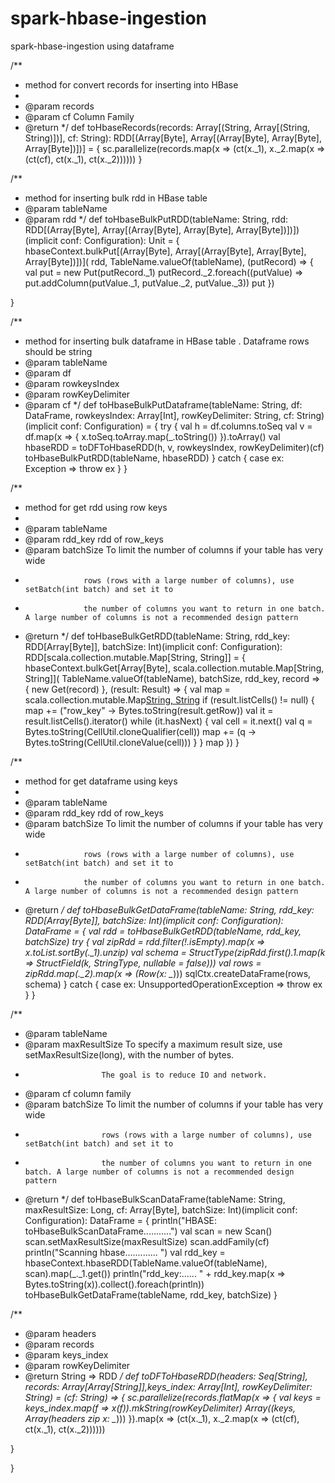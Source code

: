 # spark-hbase-ingestion
spark-hbase-ingestion using dataframe


/**
   * method for convert records for inserting into HBase
   *
   * @param records
   * @param cf Column Family
   * @return
   */
  def toHbaseRecords(records: Array[(String, Array[(String, String)])], cf: String): RDD[(Array[Byte], Array[(Array[Byte], Array[Byte], Array[Byte])])] = {
    sc.parallelize(records.map(x => (ct(x._1), x._2.map(x => (ct(cf), ct(x._1), ct(x._2))))))
  }

  /**
   * method for inserting bulk rdd in HBase table
   * @param tableName
   * @param rdd
   */
  def toHbaseBulkPutRDD(tableName: String, rdd: RDD[(Array[Byte], Array[(Array[Byte], Array[Byte], Array[Byte])])])(implicit conf: Configuration): Unit = {
    hbaseContext.bulkPut[(Array[Byte], Array[(Array[Byte], Array[Byte], Array[Byte])])](
      rdd,
      TableName.valueOf(tableName),
      (putRecord) => {
        val put = new Put(putRecord._1)
        putRecord._2.foreach((putValue) => put.addColumn(putValue._1, putValue._2, putValue._3))
        put
      })

  }

  /**
   * method for inserting bulk dataframe in HBase table . Dataframe rows should be string
   * @param tableName
   * @param df
   * @param rowkeysIndex
   * @param rowKeyDelimiter
   * @param cf
   */
  def toHbaseBulkPutDataframe(tableName: String, df: DataFrame, rowkeysIndex: Array[Int],
                              rowKeyDelimiter: String, cf: String)(implicit conf: Configuration) = {
    try {
      val h = df.columns.toSeq
      val v = df.map(x => {
        x.toSeq.toArray.map(_.toString())
      }).toArray()
      val hbaseRDD = toDFToHbaseRDD(h, v, rowkeysIndex, rowKeyDelimiter)(cf)
      toHbaseBulkPutRDD(tableName, hbaseRDD)
    } catch {
      case ex: Exception => throw ex
    }
  }

  /**
   * method for get rdd using row keys
   *
   * @param tableName
   * @param rdd_key   rdd of row_keys
   * @param batchSize To limit the number of columns if your table has very wide
   *                  rows (rows with a large number of columns), use setBatch(int batch) and set it to
   *                  the number of columns you want to return in one batch. A large number of columns is not a recommended design pattern
   * @return
   */
  def toHbaseBulkGetRDD(tableName: String, rdd_key: RDD[Array[Byte]], batchSize: Int)(implicit conf: Configuration): RDD[scala.collection.mutable.Map[String, String]] = {
    hbaseContext.bulkGet[Array[Byte], scala.collection.mutable.Map[String, String]](
      TableName.valueOf(tableName),
      batchSize,
      rdd_key,
      record => {
        new Get(record)
      },
      (result: Result) => {
        val map = scala.collection.mutable.Map[String, String]()
        if (result.listCells() != null) {
          map += ("row_key" -> Bytes.toString(result.getRow))
          val it = result.listCells().iterator()
          while (it.hasNext) {
            val cell = it.next()
            val q = Bytes.toString(CellUtil.cloneQualifier(cell))
            map += (q -> Bytes.toString(CellUtil.cloneValue(cell)))
          }
        }
        map
      })
  }

  /**
   * method for get dataframe using keys
   *
   * @param tableName
   * @param rdd_key   rdd of row_keys
   * @param batchSize To limit the number of columns if your table has very wide
   *                  rows (rows with a large number of columns), use setBatch(int batch) and set it to
   *                  the number of columns you want to return in one batch. A large number of columns is not a recommended design pattern
   * @return
   */
  def toHbaseBulkGetDataFrame(tableName: String, rdd_key: RDD[Array[Byte]], batchSize: Int)(implicit conf: Configuration): DataFrame = {
    val rdd = toHbaseBulkGetRDD(tableName, rdd_key, batchSize)
    try {
      val zipRdd = rdd.filter(!_.isEmpty).map(x => x.toList.sortBy(_._1).unzip)
      val schema = StructType(zipRdd.first()._1.map(k => StructField(k, StringType, nullable = false)))
      val rows = zipRdd.map(_._2).map(x => (Row(x: _*)))
      sqlCtx.createDataFrame(rows, schema)
    } catch {
      case ex: UnsupportedOperationException => throw ex
    }
  }

  /**
   * @param tableName
   * @param maxResultSize To specify a maximum result size, use setMaxResultSize(long), with the number of bytes.
   *                      The goal is to reduce IO and network.
   * @param cf            column family
   * @param batchSize     To limit the number of columns if your table has very wide
   *                      rows (rows with a large number of columns), use setBatch(int batch) and set it to
   *                      the number of columns you want to return in one batch. A large number of columns is not a recommended design pattern
   * @return
   */
  def toHbaseBulkScanDataFrame(tableName: String, maxResultSize: Long, cf: Array[Byte], batchSize: Int)(implicit conf: Configuration): DataFrame = {
    println("HBASE: toHbaseBulkScanDataFrame...........")
    val scan = new Scan()
    scan.setMaxResultSize(maxResultSize)
    scan.addFamily(cf)
    println("Scanning hbase............. ")
    val rdd_key = hbaseContext.hbaseRDD(TableName.valueOf(tableName), scan).map(_._1.get())
    println("rdd_key:...... " + rdd_key.map(x => Bytes.toString(x)).collect().foreach(println))
    toHbaseBulkGetDataFrame(tableName, rdd_key, batchSize)
  }

   /**
 * @param headers
 * @param records
 * @param keys_index
 * @param rowKeyDelimiter
 * @return String => RDD
 */
def toDFToHbaseRDD(headers: Seq[String], records: Array[Array[String]],keys_index: Array[Int], rowKeyDelimiter: String) = (cf: String) => {
    sc.parallelize(records.flatMap(x => {
      val keys = keys_index.map(f => x(f)).mkString(rowKeyDelimiter)
      Array((keys, Array(headers zip x: _*)))
    }).map(x => (ct(x._1), x._2.map(x => (ct(cf), ct(x._1), ct(x._2))))))

  }


}
